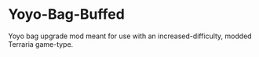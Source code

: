 # Yoyo-Bag-Buffed
Yoyo bag upgrade mod meant for use with an increased-difficulty, modded Terraria game-type.
